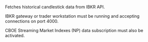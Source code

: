 Fetches historical candlestick data from IBKR API.

IBKR gateway or trader workstation must be running and accepting connections on port 4000.

CBOE Streaming Market Indexes (NP) data subscription must also be activated.